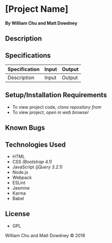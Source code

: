# **[Project Name]**

#### By William Chu and Matt Dowdney

## Description

## Specifications

| Specification | Input | Output |
| --- | --- | --- |
| Description | Input | Output|

## Setup/Installation Requirements

* To view project code, _clone repository from_
* To view project, _open in web browser_

## Known Bugs

## Technologies Used

* HTML
* CSS _(Bootstrap 4.1)_
* JavaScript _(jQuery 3.2.1)_
* Node.js
* Webpack
* ESLint
* Jasmine
* Karma
* Babel

## License

* GPL

William Chu and Matt Dowdney © 2018
